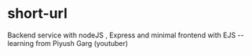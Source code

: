 # short-url
Backend service with nodeJS , Express and minimal frontend with EJS   --learning from Piyush Garg (youtuber)
